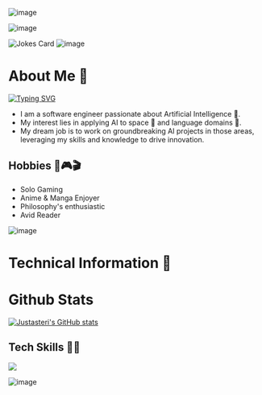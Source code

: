 ![image](https://github.com/JustAsteri/justastesri/assets/83469583/35ab7830-4c89-40e8-89ed-d1110c85ab14)

![image](https://github.com/JustAsteri/justastesri/assets/83469583/3204b852-e154-4208-8162-2c61ac19e7c1)

![Jokes Card](https://readme-jokes.vercel.app/api)
![image](https://github.com/JustAsteri/justastesri/assets/83469583/ae489dd0-5786-4700-a6e6-8b2ff27b4714)

# About Me 💬
[![Typing SVG](https://readme-typing-svg.demolab.com?font=JetBrains&lines=JustAsteri+says+こんにちは！👋)](https://git.io/typing-svg)
- I am a software engineer passionate about Artificial Intelligence 🤖.
- My interest lies in applying AI to space 🚀 and language domains 💬.
- My dream job is to work on groundbreaking AI projects in those areas, leveraging my skills and knowledge to drive innovation.

## Hobbies 🧩🎮🎬
- Solo Gaming
- Anime & Manga Enjoyer
- Philosophy's enthusiastic
- Avid Reader

![image](https://github.com/JustAsteri/justastesri/assets/83469583/8df9be6d-b739-4177-8dcb-351a6438008b)

# Technical Information 🦾

# Github Stats

[![Justasteri's GitHub stats](https://github-readme-stats.vercel.app/api?username=justasteri&hide=stars)](https://github.com/anuraghazra/github-readme-stats)

## Tech Skills 🧑‍💻
<img
  src="https://cr-skills-chart-widget.azurewebsites.net/api/api?username=justasteri"
/>

![image](https://github.com/JustAsteri/justastesri/assets/83469583/f40ea13c-0335-4f14-8a3e-6bcc968d4cb9)
